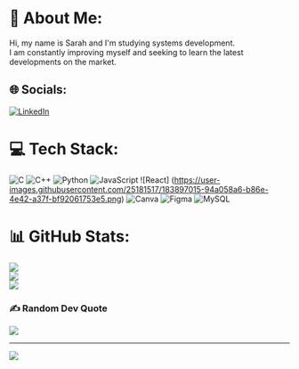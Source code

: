 # 💫 About Me:
Hi, my name is Sarah and I'm studying systems development. <br>I am constantly improving myself and seeking to learn the latest developments on the market.<br>
 
 
## 🌐 Socials:
[![LinkedIn](https://img.shields.io/badge/LinkedIn-%230077B5.svg?logo=linkedin&logoColor=white)]([www.linkedin.com/in/sarah-da-silva-dos-santos-17835525a)
 
# 💻 Tech Stack:
![C](https://img.shields.io/badge/c-%2300599C.svg?style=for-the-badge&logo=c&logoColor=white) ![C++](https://img.shields.io/badge/c++-%2300599C.svg?style=for-the-badge&logo=c%2B%2B&logoColor=white) ![Python](https://img.shields.io/badge/python-3670A0?style=for-the-badge&logo=python&logoColor=ffdd54) ![JavaScript](https://img.shields.io/badge/javascript-%23323330.svg?style=for-the-badge&logo=javascript&logoColor=%23F7DF1E) 	![React] (https://user-images.githubusercontent.com/25181517/183897015-94a058a6-b86e-4e42-a37f-bf92061753e5.png) ![Canva](https://img.shields.io/badge/Canva-%2300C4CC.svg?style=for-the-badge&logo=Canva&logoColor=white) ![Figma](https://img.shields.io/badge/figma-%23F24E1E.svg?style=for-the-badge&logo=figma&logoColor=white) ![MySQL](https://img.shields.io/badge/mysql-%2300000f.svg?style=for-the-badge&logo=mysql&logoColor=white) 
# 📊 GitHub Stats:
![](https://github-readme-stats.vercel.app/api?username=ssarahsant&theme=dark&hide_border=false&include_all_commits=false&count_private=false)<br/>
![](https://github-readme-streak-stats.herokuapp.com/?user=ssarahsant&theme=dark&hide_border=false)<br/>
![](https://github-readme-stats.vercel.app/api/top-langs/?username=ssarahsant&theme=dark&hide_border=false&include_all_commits=false&count_private=false&layout=compact)
 
### ✍️ Random Dev Quote
![](https://quotes-github-readme.vercel.app/api?type=horizontal&theme=radical)
 
---
[![](https://visitcount.itsvg.in/api?id=ssarahsant&icon=2&color=5)](https://visitcount.itsvg.in)
 
<!-- Proudly created with GPRM ( https://gprm.itsvg.in ) -->
